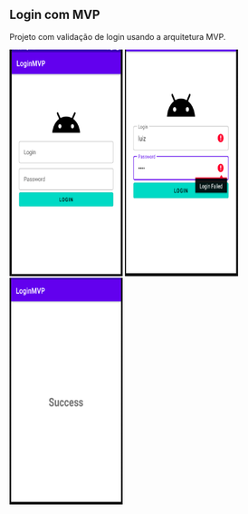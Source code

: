 ## Login com MVP



Projeto com validação de login usando a arquitetura MVP. 

<img src="./readme/login.PNG" width="200" height="400" />	<img src="./readme/login_validated.PNG" width="200" height="400" />	<img src="./readme/home.PNG" width="200" height="400" />	
